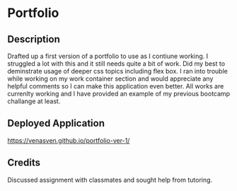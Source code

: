 # Portfolio

## Description

Drafted up a first version of a portfolio to use as I contiune working. I struggled a lot with this and it still needs quite a bit of work. Did my best to deminstrate usage of deeper css topics including flex box. I ran into trouble while working on my work container section and would appreciate any helpful comments so I can make this application even better. All works are currenlty working and I have provided an example of my previous bootcamp challange at least.

## Deployed Application

https://venasven.github.io/portfolio-ver-1/

## Credits
Discussed assignment with classmates and sought help from tutoring.

